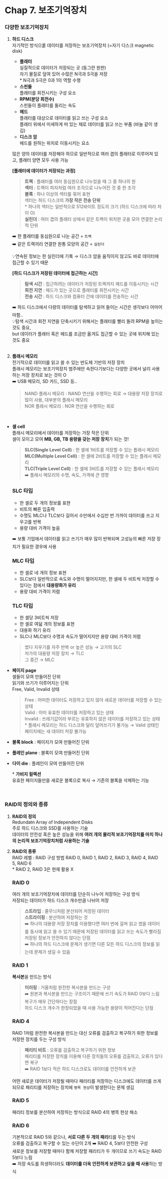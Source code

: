 # Chap 7. 보조기억장치

### 다양한 보조기억장치

1. **하드 디스크**  
   자기적인 방식으롣 데이터를 저장하는 보조기억장치 (=자기 디스크 magnetic disk)

   - **플래터**  
     실질적으로 데이터가 저장되는 곳 (동그란 원판)  
     자기 물질로 덮여 있어 수많은 N극과 S극을 저장  
     \* N극과 S극은 0과 1의 역할 수행
   - **스핀들**  
     플래터를 회전시키는 구성 요소
   - **RPM(분당 회전수)**  
     스핀들이 플래터를 돌리는 속도
   - **헤드**  
     플래터를 대상으로 데이터를 읽고 쓰는 구성 요소  
     플래터 위에서 미세하게 떠 있는 채로 데이터를 읽고 쓰는 부품 (바늘 같이 생김)
   - **디스크 암**  
     헤드를 원하는 위치로 이동시키는 요소

   많은 양의 데이터를 저장해야 하므로 일반적으로 여러 겹의 플래터로 이루어져 있고, 플래터 양면 모두 사용 가능

   **[플래터에 데이터가 저장되는 과정]**

   > **트랙** : 플래터를 여러 동심원으로 나누었을 때 그 중 하나의 원  
   > **섹터** : 트랙이 피자처럼 여러 조각으로 나누어진 것 중 한 조각  
   > **블록** : 하나 이상의 섹터를 묶어 표현  
   > 섹터는 하드 디스크의 **가장 작은 전송 단위**  
   > \* 하나의 섹터는 일반적으로 512바이트 정도의 크기 (하드 디스크에 따라 차이 O)  
   > **실린더** : 여러 겹의 플래터 상에서 같은 트랙이 위치한 곳을 모아 연결한 논리적 단위

   ➡️ 한 플래터를 동심원으로 나눈 공간 = `트랙`  
    ➡️ 같은 트랙끼리 연결한 원통 모양의 공간 = `실린더`

   💡연속된 정보는 한 실린더에 기록 → 디스크 암을 움직이지 않고도 바로 데이터에 접근할 수 있기 때문

   **[하드 디스크가 저장된 데이터에 접근하는 시간]**

   > **탐색 시간** : 접근하려는 데이터가 저장된 트랙까지 헤드를 이동시키는 시간  
   > **회전 지연** : 헤드가 있는 곳으로 플래터를 회전시키는 시간  
   > **전송 시간** : 하드 디스크와 컴퓨터 간에 데이터를 전송하는 시간

   ➡️ 하드 디스크에서 다량의 데이터를 탐색하고 읽어 들이는 시간은 생각보다 어마어마함..  
    💡탐색 시간과 회전 지연을 단축시키기 위해서는 플래터를 빨리 돌려 RPM을 높이는 것도 중요,  
    but 데이터가 플래터 혹은 헤드를 조금만 옮겨도 접근할 수 있는 곳에 위치해 있는 것도 중요  
    <br>

2. **플래시 메모리**  
   전기적으로 데이터를 읽고 쓸 수 있는 반도체 기반의 저장 장치  
   플래시 메모리는 보조기억장치 범주에만 속한다기보다는 다양한 곳에서 널리 사용하는 저장 장치로 보는 것이 O  
   ➡️ USB 메모리, SD 카드, SSD 등..

   > NAND 플래시 메모리 : NAND 연산을 수행하는 회로 → 대용량 저장 장치로 많이 사용, 대부분의 플래시 메모리  
   > NOR 플래시 메모리 : NOR 연산을 수행하는 회로

<br>

- **셀 cell**  
   플래시 메모리에서 데이터를 저장하는 가장 작은 단위  
   셀이 모이고 모여 **MB, GB, TB 용량을 갖는 저장 장치**가 되는 것!

  > **SLC(Single Level Cell)** : 한 셀에 1비트를 저장할 수 있는 플래시 메모리  
  > **MLC(Multiple Level Cell)** : 한 셀에 2비트를 저장할 수 있는 플래시 메모리  
  > **TLC(Triple Level Cell)** : 한 셀에 3비트를 저장할 수 있는 플래시 메모리  
  >  ➡️ 플래시 메모리의 수명, 속도, 가격에 큰 영향

  ### SLC 타입

  - 한 셀로 두 개의 정보를 표현
  - 비트의 빠른 입출력
  - 수명도 MLC나 TLC보다 길어서 수만에서 수십만 번 가까이 데이터를 쓰고 지우고를 반복
  - 용량 대비 가격이 높음

  ➡️ 보통 기업에서 데이터를 읽고 쓰기가 매우 많이 반복되며 고성능의 빠른 저장 장치가 필요한 경우에 사용

  ### MLC 타입

  - 한 셀로 네 개의 정보 표현
  - SLC보다 일반적으로 속도와 수명이 떨어지지만, 한 셀에 두 비트씩 저장할 수 있다는 점에서 **대용량화가 유리**
  - 용량 대비 가격이 저렴

  ### TLC 타입

  - 한 셀당 3비트씩 저장
  - 한 셀로 여덟 개의 정보를 표현
  - 대용화 하기 유리
  - SLC나 MLC보다 수명과 속도가 떨어지지만 용량 대비 가격이 저렴

  > 썼다 지우기를 자주 반복 or 높은 성능 → 고가의 SLC  
  > 저가의 대용량 저장 장치 → TLC  
  > 그 중간 → MLC

- **페이지 page**  
   셀들이 모여 만들어진 단위  
   읽기와 쓰기가 이루어지는 단위  
   Free, Valid, Invalid 상태
  > Free : 어떠한 데이터도 저장하고 있지 않아 새로운 데이터를 저장할 수 있는 상태  
  > Valid : 이미 유효한 데이터를 저장하고 있는 상태  
  > Invalid : 쓰레기값이라 부르는 유효하지 않은 데이터를 저장하고 있는 상태  
  >  \* 플래시 메모리는 하드 디스크와 달리 덮어쓰기가 불가능 → Valid 상태인 페이지에는 새 데이터 저장 불가능
- **블록 block** : 페이지가 모여 만들어진 단위
- **플레인 plane** : 블록이 모여 만들어진 단위
- **다이 die** : 플레인이 모여 만들어진 단위

  \* **가비지 컬렉션**  
   유효한 페이지들만을 새로운 블록으로 복사 → 기존의 블록을 삭제하는 기능

<br>

### RAID의 정의와 종류

1. **RAID의 정의**  
   Redundatn Array of Independent Disks  
   주로 하드 디스크와 SSD를 사용하는 기술  
   데이터의 안전성 혹은 높은 성능을 위해 **여러 개의 물리적 보조기억장치를 마치 하나의 논리적 보조기억장치처럼 사용하는 기술**

2. **RAID의 종류**  
   RAID 레벨 : RAID 구성 방법
   RAID 0, RAID 1, RAID 2, RAID 3, RAID 4, RAID 5, RAID 6  
   \* RAID 2, RAID 3은 현재 활용 X

   ### RAID 0

   여러 개의 보조기억장치에 데이터를 단순히 나누어 저장하는 구성 방식  
    저장되는 데이터가 하드 디스크 개수만큼 나뉘어 저장

   > **스트라입** : 줄무늬처럼 분산되어 저장된 데이터  
   > **스트라이핑** : 분산하여 저장하는 것  
   >  ➡️ 하나의 대용량 저장 장치를 이용했다면 여러 번에 걸쳐 읽고 썼을 데이터를 동시에 읽고 쓸 수 있기 때문에 저장된 데이터를 읽고 쓰는 속도가 빨라짐  
   > 저장된 정보가 안전하지 않다는 단점  
   >  ➡️ 하나의 하드 디스크에 문제가 생기면 다른 모든 하드 디스크의 정보를 읽는데 문제가 생길 수 있음

   ### RAID 1

   **복사본**을 만드는 방식

   > **미러링** : 거울처럼 완전한 복사본을 만드는 구성  
   > ➡️ 원본과 복사본을 만드는 구조이기 때문에 쓰기 속도가 RAID 0보다 느림  
   > 복구가 매우 간단하다는 장점  
   > 하드 디스크 개수가 한정되었을 때 사용 가능한 용량이 적어진다는 단점

   ### RAID 4

   RAID 1처럼 완전한 복사본을 만드는 대신 오류를 검출하고 복구하기 위한 정보를 저장한 장치를 두는 구성 방식

   > **패리티 비트** : 오류를 검출하고 복구하기 위한 정보  
   > 패리티를 저장한 장치를 이용해 다른 장치들의 오류를 검출하고, 오류가 있다면 복구  
   > ➡️ RAID 1보다 적은 하드 디스크로도 데이터를 안전하게 보관

   어떤 새로운 데이터가 저장될 때마다 패리티를 저장하는 디스크에도 데이터를 쓰게되므로 패리티를 저장하는 장치에 `병목 현상`이 발생한다는 문제 생김

   ### RAID 5

   패리티 정보를 분산하여 저장하는 방식으로 RAID 4의 병목 현상 해소

   ### RAID 6

   기본적으로 RAID 5와 같으나, **서로 다른 두 개의 패리**티를 두는 방식  
    오류를 검출하고 복구할 수 있는 수단이 2개 ➡️ RAID 4, 5보다 안전한 구성  
    새로운 정보를 저장할 때마다 함께 저장할 패리티가 두 개이므로 쓰기 속도는 RAID 5보다 느림  
    ➡️ 저장 속도를 희생하더라도 **데이터를 더욱 안전하게 보관하고 싶을 때 사용**하는 방식

